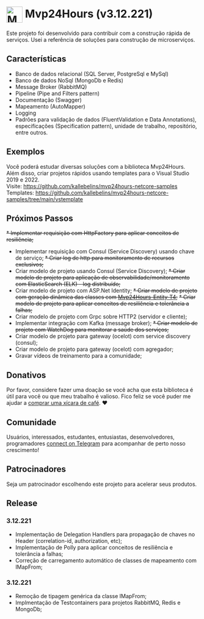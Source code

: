 # <img  style="vertical-align:middle" width="42" height="42" src="/_media/icon.png" alt="Mvp24Hours" /> Mvp24Hours (v3.12.221)
Este projeto foi desenvolvido para contribuir com a construção rápida de serviços. Usei a referência de soluções para construção de microserviços.

## Características
* Banco de dados relacional (SQL Server, PostgreSql e MySql)
* Banco de dados NoSql (MongoDb e Redis)
* Message Broker (RabbitMQ)
* Pipeline (Pipe and Filters pattern)
* Documentação (Swagger)
* Mapeamento (AutoMapper)
* Logging
* Padrões para validação de dados (FluentValidation e Data Annotations), especificações (Specification pattern), unidade de trabalho, repositório, entre outros.

## Exemplos
Você poderá estudar diversas soluções com a biblioteca Mvp24Hours. Além disso, criar projetos rápidos usando templates para o Visual Studio 2019 e 2022.
<br>Visite: https://github.com/kallebelins/mvp24hours-netcore-samples
<br>Templates: https://github.com/kallebelins/mvp24hours-netcore-samples/tree/main/vstemplate

## Próximos Passos
~~* Implementar requisição com HttpFactory para aplicar conceitos de resiliência;~~
* Implementar requisição com Consul (Service Discovery) usando chave de serviço;
~~* Criar log de http para monitoramento de recursos exclusivos;~~
* Criar modelo de projeto usando Consul (Service Discovery);
~~* Criar modelo de projeto para aplicação de observabilidade/monitoramento com ElasticSearch (ELK) - log distribuído;~~
* Criar modelo de projeto com ASP.Net Identity;
~~* Criar modelo de projeto com geração dinâmica das classes com [Mvp24Hours-Entity-T4](https://github.com/kallebelins/mvp24hours-entity-t4);~~
~~* Criar modelo de projeto para aplicar conceitos de resiliência e tolerância a falhas;~~
* Criar modelo de projeto com Grpc sobre HTTP2 (servidor e cliente);
* Implementar integração com Kafka (message broker);
~~* Criar modelo de projeto com WatchDog para monitorar a saúde dos serviços;~~
* Criar modelo de projeto para gateway (ocelot) com service discovery (consul);
* Criar modelo de projeto para gateway (ocelot) com agregador;
* Gravar vídeos de treinamento para a comunidade;

## Donativos
Por favor, considere fazer uma doação se você acha que esta biblioteca é útil para você ou que meu trabalho é valioso. Fico feliz se você puder me ajudar a [comprar uma xícara de café](https://www.paypal.com/donate/?hosted_button_id=EKA2L256GJVQC). :heart:

## Comunidade
Usuários, interessados, estudantes, entusiastas, desenvolvedores, programadores [connect on Telegram](https://t.me/+6_sL0y2TE-ZkMmZh) para acompanhar de perto nosso crescimento!

## Patrocinadores
Seja um patrocinador escolhendo este projeto para acelerar seus produtos.

## Release

### 3.12.221
* Implementação de Delegation Handlers para propagação de chaves no Header (correlation-id, authorization, etc);
* Implementação de Polly para aplicar conceitos de resiliência e tolerância a falhas;
* Correção de carregamento automático de classes de mapeamento com IMapFrom;

### 3.12.221
* Remoção de tipagem genérica da classe IMapFrom;
* Implmentação de Testcontainers para projetos RabbitMQ, Redis e MongoDb;

